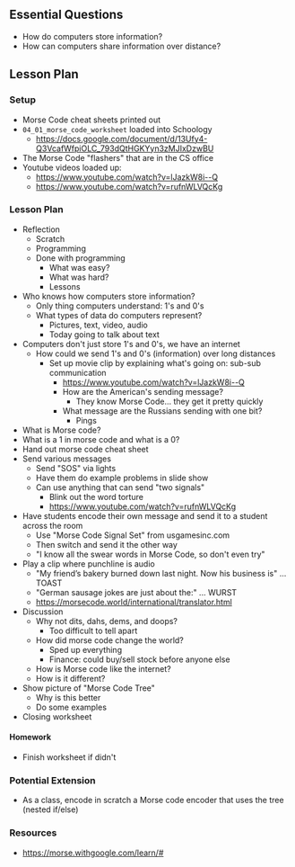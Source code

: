 ## Essential Questions

- How do computers store information?
- How can computers share information over distance?

## Lesson Plan

### Setup

- Morse Code cheat sheets printed out
- `04_01_morse_code_worksheet` loaded into Schoology
    - https://docs.google.com/document/d/13Ufy4-Q3VcafWfpiOLC_793dQtHGKYyn3zMJIxDzwBU
- The Morse Code "flashers" that are in the CS office
- Youtube videos loaded up:
    - https://www.youtube.com/watch?v=lJazkW8i--Q
    - https://www.youtube.com/watch?v=rufnWLVQcKg

### Lesson Plan

- Reflection
    - Scratch
    - Programming
    - Done with programming
        - What was easy?
        - What was hard?
        - Lessons
- Who knows how computers store information?
    - Only thing computers understand: 1's and 0's
    - What types of data do computers represent?
        - Pictures, text, video, audio
        - Today going to talk about text
- Computers don't just store 1's and 0's, we have an internet
    - How could we send 1's and 0's (information) over long distances
        - Set up movie clip by explaining what's going on: sub-sub communication
            - https://www.youtube.com/watch?v=lJazkW8i--Q
            - How are the American's sending message?
                - They know Morse Code... they get it pretty quickly
            - What message are the Russians sending with one bit?
                - Pings
- What is Morse code?
- What is a 1 in morse code and what is a 0?
- Hand out morse code cheat sheet
- Send various messages
    - Send "SOS" via lights
    - Have them do example problems in slide show
    - Can use anything that can send "two signals"
        - Blink out the word torture
        - https://www.youtube.com/watch?v=rufnWLVQcKg
- Have students encode their own message and send it to a student across the room
    - Use "Morse Code Signal Set" from usgamesinc.com
    - Then switch and send it the other way
    - "I know all the swear words in Morse Code, so don't even try"
- Play a clip where punchline is audio
    - "My friend’s bakery burned down last night. Now his business is" ... TOAST
    - "German sausage jokes are just about the:" ... WURST
    - https://morsecode.world/international/translator.html
- Discussion
    - Why not dits, dahs, dems, and doops?
        - Too difficult to tell apart
    - How did morse code change the world?
        - Sped up everything
        - Finance: could buy/sell stock before anyone else
    - How is Morse code like the internet?
    - How is it different?
- Show picture of "Morse Code Tree"
    - Why is this better
    - Do some examples
- Closing worksheet

#### Homework

- Finish worksheet if didn't

### Potential Extension

- As a class, encode in scratch a Morse code encoder that uses the tree (nested if/else)

### Resources

- https://morse.withgoogle.com/learn/#
